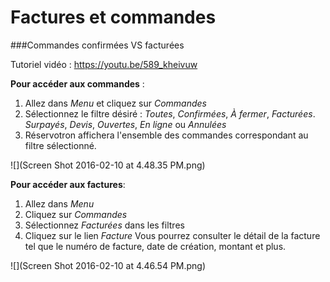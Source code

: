 # Factures et commandes

###Commandes confirmées VS facturées

Tutoriel vidéo : https://youtu.be/589_kheivuw

**Pour accéder aux commandes** : 
1. Allez dans *Menu* et cliquez sur *Commandes*
2. Sélectionnez le filtre désiré : *Toutes*, *Confirmées*, *À fermer*, *Facturées*. *Surpayés*, *Devis*, *Ouvertes*, *En ligne* ou *Annulées*
3. Réservotron affichera l'ensemble des commandes correspondant au filtre sélectionné.

![](Screen Shot 2016-02-10 at 4.48.35 PM.png)

**Pour accéder aux factures**:
1. Allez dans *Menu*
2. Cliquez sur *Commandes*
3. Sélectionnez *Facturées* dans les filtres
4. Cliquez sur le lien *Facture*
Vous pourrez consulter le détail de la facture tel que le numéro de facture, date de création, montant et plus.

![](Screen Shot 2016-02-10 at 4.46.54 PM.png)
